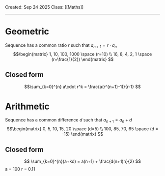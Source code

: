 Created: Sep 24 2025
Class: [[Maths]] 
- - -
# Geometric
Sequence has a common ratio $r$ such that $a_{n+1} = r \cdot a_n$
$$\begin{matrix}
1, 10, 100, 1000 \space (r=10) \\
16, 8, 4, 2, 1 \space (r=\frac{1}{2})
\end{matrix}
$$
## Closed form
$$\sum_{k=0}^{n} a\cdot r^k = \frac{a(r^{n+1}-1)}{r-1}
$$
# Arithmetic
Sequence has a common difference $d$ such that $a_{n+1} = a_n + d$
$$\begin{matrix}
0, 5, 10, 15, 20 \space (d=5) \\
100, 85, 70, 65 \space (d = -15)
\end{matrix}
$$
## Closed form
$$
\sum_{k=0}^{n}(a+kd) = a(n+1) + \frac{d(n+1)n}{2}
$$
a = 100
r = 0.11

	
